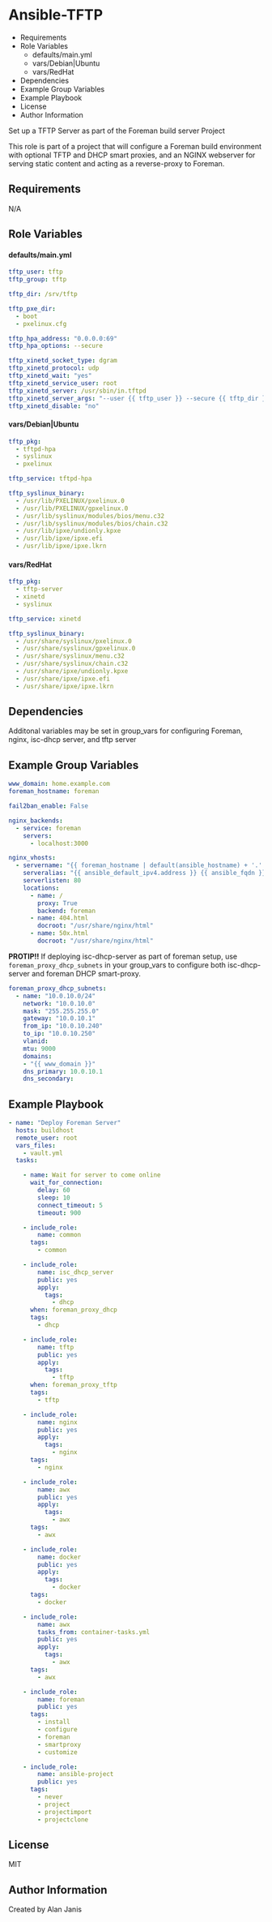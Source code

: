 # Ansible-TFTP

<!-- MarkdownTOC -->

- Requirements
- Role Variables
  - defaults/main.yml
  - vars/Debian|Ubuntu
  - vars/RedHat
- Dependencies
- Example Group Variables
- Example Playbook
- License
- Author Information

<!-- /MarkdownTOC -->

Set up a TFTP Server as part of the Foreman build server Project

This role is part of a project that will configure a Foreman build environment with optional TFTP and DHCP smart proxies, and an NGINX webserver for serving static content and acting as a reverse-proxy to Foreman.

## Requirements

N/A

## Role Variables
#### defaults/main.yml
```yaml
tftp_user: tftp
tftp_group: tftp

tftp_dir: /srv/tftp

tftp_pxe_dir:
  - boot
  - pxelinux.cfg

tftp_hpa_address: "0.0.0.0:69"
tftp_hpa_options: --secure

tftp_xinetd_socket_type: dgram
tftp_xinetd_protocol: udp
tftp_xinetd_wait: "yes"
tftp_xinetd_service_user: root
tftp_xinetd_server: /usr/sbin/in.tftpd
tftp_xinetd_server_args: "--user {{ tftp_user }} --secure {{ tftp_dir }}"
tftp_xinetd_disable: "no"
```
#### vars/Debian|Ubuntu
```yaml
tftp_pkg:
  - tftpd-hpa
  - syslinux
  - pxelinux

tftp_service: tftpd-hpa

tftp_syslinux_binary:
  - /usr/lib/PXELINUX/pxelinux.0
  - /usr/lib/PXELINUX/gpxelinux.0
  - /usr/lib/syslinux/modules/bios/menu.c32
  - /usr/lib/syslinux/modules/bios/chain.c32
  - /usr/lib/ipxe/undionly.kpxe
  - /usr/lib/ipxe/ipxe.efi
  - /usr/lib/ipxe/ipxe.lkrn
```
#### vars/RedHat
```yaml
tftp_pkg:
  - tftp-server
  - xinetd
  - syslinux

tftp_service: xinetd

tftp_syslinux_binary:
  - /usr/share/syslinux/pxelinux.0
  - /usr/share/syslinux/gpxelinux.0
  - /usr/share/syslinux/menu.c32
  - /usr/share/syslinux/chain.c32
  - /usr/share/ipxe/undionly.kpxe
  - /usr/share/ipxe/ipxe.efi
  - /usr/share/ipxe/ipxe.lkrn
```

## Dependencies

Additonal variables may be set in group_vars for configuring Foreman, nginx, isc-dhcp server, and tftp server


## Example Group Variables
```yaml
www_domain: home.example.com
foreman_hostname: foreman

fail2ban_enable: False

nginx_backends:
  - service: foreman
    servers:
      - localhost:3000

nginx_vhosts:
  - servername: "{{ foreman_hostname | default(ansible_hostname) + '.' + www_domain | default(ansible_domain) }}"
    serveralias: "{{ ansible_default_ipv4.address }} {{ ansible_fqdn }}"
    serverlisten: 80
    locations:
      - name: /
        proxy: True
        backend: foreman
      - name: 404.html
        docroot: "/usr/share/nginx/html"
      - name: 50x.html
        docroot: "/usr/share/nginx/html"
```

**PROTIP!!** If deploying isc-dhcp-server as part of foreman setup, use ```foreman_proxy_dhcp_subnets``` in your group_vars to configure both isc-dhcp-server and foreman DHCP smart-proxy.

```yaml
foreman_proxy_dhcp_subnets:
  - name: "10.0.10.0/24"
    network: "10.0.10.0"
    mask: "255.255.255.0"
    gateway: "10.0.10.1"
    from_ip: "10.0.10.240"
    to_ip: "10.0.10.250"
    vlanid:
    mtu: 9000
    domains:
    - "{{ www_domain }}"
    dns_primary: 10.0.10.1
    dns_secondary:
```

## Example Playbook
```yaml
- name: "Deploy Foreman Server"
  hosts: buildhost
  remote_user: root
  vars_files:
    - vault.yml
  tasks:

    - name: Wait for server to come online
      wait_for_connection:
        delay: 60
        sleep: 10
        connect_timeout: 5
        timeout: 900

    - include_role:
        name: common
      tags:
        - common

    - include_role:
        name: isc_dhcp_server
        public: yes
        apply:
          tags:
            - dhcp
      when: foreman_proxy_dhcp
      tags:
        - dhcp

    - include_role:
        name: tftp
        public: yes
        apply:
          tags:
            - tftp
      when: foreman_proxy_tftp
      tags:
        - tftp

    - include_role:
        name: nginx
        public: yes
        apply:
          tags:
            - nginx
      tags:
        - nginx

    - include_role:
        name: awx
        public: yes
        apply:
          tags:
            - awx
      tags:
        - awx

    - include_role:
        name: docker
        public: yes
        apply:
          tags:
            - docker
      tags:
        - docker

    - include_role:
        name: awx
        tasks_from: container-tasks.yml
        public: yes
        apply:
          tags:
            - awx
      tags:
        - awx

    - include_role:
        name: foreman
        public: yes
      tags:
        - install
        - configure
        - foreman
        - smartproxy
        - customize

    - include_role:
        name: ansible-project
        public: yes
      tags:
        - never
        - project
        - projectimport
        - projectclone
```

## License

MIT

## Author Information

Created by Alan Janis
